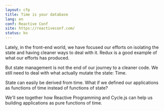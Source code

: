 ```yaml
---
layout: cfp
title: Time is your database
lang: en
conf: Reactive Conf
site: https://reactiveconf.com/
status: ko
---
```


Lately, in the front-end world, we have focused our efforts on isolating the state and having cleaner ways to deal with it. Redux is a good example of what our efforts has produced.

But state management is not the end of our journey to a cleaner code. We still need to deal with what actually mutate the state: Time.

State can easily be derived from time.
What if we defined our applications as functions of time instead of functions of state?

We'll see together how Reactive Programming and Cycle.js can help us building applications as pure functions of time.
